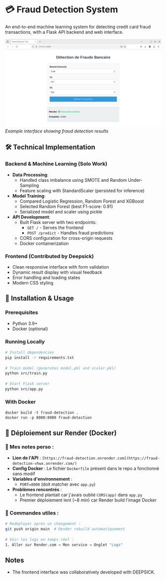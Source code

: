 # 💳 Fraud Detection System

An end-to-end machine learning system for detecting credit card fraud transactions, with a Flask API backend and web interface.

![Demo Screenshot](static/screenshot.png) *Example interface showing fraud detection results*

## 🛠️ Technical Implementation

### Backend & Machine Learning (Solo Work)
- **Data Processing**:
  - Handled class imbalance using SMOTE and Random Under-Sampling
  - Feature scaling with StandardScaler (persisted for inference)
- **Model Training**:
  - Compared Logistic Regression, Random Forest and XGBoost
  - Selected Random Forest (best F1-score: 0.91)
  - Serialized model and scaler using pickle
- **API Development**:
  - Built Flask server with two endpoints:
    - `GET /` - Serves the frontend
    - `POST /predict` - Handles fraud predictions
  - CORS configuration for cross-origin requests
  - Docker containerization

### Frontend (Contributed by Deepsick)
- Clean responsive interface with form validation
- Dynamic result display with visual feedback
- Error handling and loading states
- Modern CSS styling

## 🚀 Installation & Usage

### Prerequisites
- Python 3.9+
- Docker (optional)

### Running Locally
```bash
# Install dependencies
pip install -r requirements.txt

# Train model (generates model.pkl and scaler.pkl)
python src/train.py

# Start Flask server
python src/app.py 
```

### With Docker
```
docker build -t fraud-detection .
docker run -p 8000:8000 fraud-detection
```
## 🚀 Déploiement sur Render (Docker)

### 📝 Mes notes perso :
- **Lien de l'API** : `[https://fraud-detection.onrender.com](https://fraud-detection-vhwx.onrender.com/)`  
- **Config Docker** : Le fichier `Dockerfile` présent dans le repo a fonctionné sans modif  
- **Variables d'environnement** :  
  - `PORT=8000` (doit matcher avec `app.py`)  
- **Problèmes rencontrés** :  
  - Le frontend plantait car j'avais oublié `CORS(app)` dans `app.py`  
  - Premier déploiement lent (~8 min) car Render build l'image Docker  

### 🔄 Commandes utiles :
```bash
# Redéployer après un changement :
git push origin main  # Render rebuild automatiquement

# Voir les logs en temps réel :
1. Aller sur Render.com → Mon service → Onglet "Logs"
```
## Notes
- The frontend interface was collaboratively developed with DEEPSICK.
